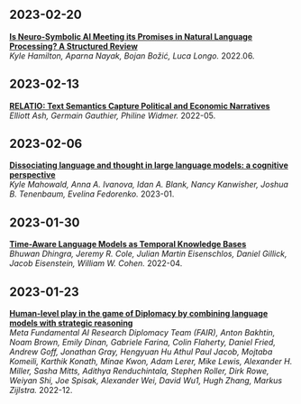 ## 2023-02-20  

[**Is Neuro-Symbolic AI Meeting its Promises in Natural Language Processing? A Structured Review**](https://arxiv.org/pdf/2202.12205.pdf)  
*Kyle Hamilton, Aparna Nayak, Bojan Božić, Luca Longo.* 2022.06.  

## 2023-02-13

[**RELATIO: Text Semantics Capture Political and Economic Narratives**](https://arxiv.org/pdf/2108.01720.pdf)  
*Elliott Ash, Germain Gauthier, Philine Widmer.* 2022-05.  


## 2023-02-06
[**Dissociating language and thought in large language models: a cognitive perspective**](https://arxiv.org/pdf/2301.06627.pdf)   
*Kyle Mahowald, Anna A. Ivanova, Idan A. Blank, Nancy Kanwisher, Joshua B. Tenenbaum, Evelina Fedorenko.* 2023-01.

## 2023-01-30
[**Time-Aware Language Models as Temporal Knowledge Bases**](https://arxiv.org/pdf/2106.15110.pdf)  
*Bhuwan Dhingra, Jeremy R. Cole, Julian Martin Eisenschlos, Daniel Gillick, Jacob Eisenstein, William W. Cohen.* 2022-04.


## 2023-01-23
[**Human-level play in the game of Diplomacy by combining language models with strategic reasoning**](https://www.science.org/doi/10.1126/science.ade9097)  
*Meta Fundamental AI Research Diplomacy Team (FAIR), Anton Bakhtin, Noam Brown, Emily Dinan, Gabriele Farina, Colin Flaherty, Daniel Fried, Andrew Goff, Jonathan Gray, Hengyuan Hu Athul Paul Jacob, Mojtaba Komeili, Karthik Konath, Minae Kwon, Adam Lerer, Mike Lewis, Alexander H. Miller, Sasha Mitts, Adithya Renduchintala, Stephen Roller, Dirk Rowe, Weiyan Shi, Joe Spisak, Alexander Wei, David Wu1, Hugh Zhang, Markus Zijlstra.* 2022-12.


